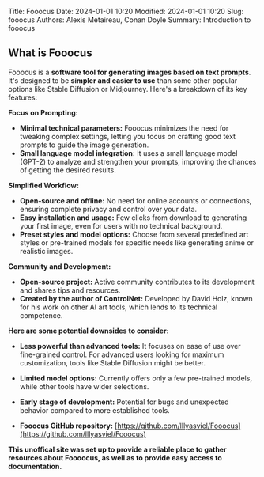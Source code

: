 Title: Fooocus
Date: 2024-01-01 10:20
Modified: 2024-01-01 10:20
Slug: fooocus
Authors: Alexis Metaireau, Conan Doyle
Summary: Introduction to fooocus

## What is Fooocus

Fooocus is a **software tool for generating images based on text prompts**. It's designed to be **simpler and easier to use** than some other popular options like Stable Diffusion or Midjourney. Here's a breakdown of its key features:

**Focus on Prompting:**

-   **Minimal technical parameters:**  Fooocus minimizes the need for tweaking complex settings, letting you focus on crafting good text prompts to guide the image generation.
-   **Small language model integration:**  It uses a small language model (GPT-2) to analyze and strengthen your prompts, improving the chances of getting the desired results.

**Simplified Workflow:**

-   **Open-source and offline:**  No need for online accounts or connections, ensuring complete privacy and control over your data.
-   **Easy installation and usage:**  Few clicks from download to generating your first image, even for users with no technical background.
-   **Preset styles and model options:**  Choose from several predefined art styles or pre-trained models for specific needs like generating anime or realistic images.

**Community and Development:**

-   **Open-source project:**  Active community contributes to its development and shares tips and resources.
-   **Created by the author of ControlNet:**  Developed by David Holz, known for his work on other AI art tools, which lends to its technical competence.

**Here are some potential downsides to consider:**

-   **Less powerful than advanced tools:**  It focuses on ease of use over fine-grained control. For advanced users looking for maximum customization, tools like Stable Diffusion might be better.
-   **Limited model options:**  Currently offers only a few pre-trained models, while other tools have wider selections.
-   **Early stage of development:**  Potential for bugs and unexpected behavior compared to more established tools.



-   **Fooocus GitHub repository:**  [https://github.com/lllyasviel/Fooocus](https://github.com/lllyasviel/Fooocus)



**This unoffical site was set up to provide a reliable place to gather resources about Foooocus, as well as to provide easy access to documentation.**